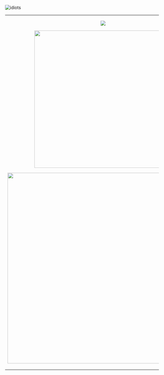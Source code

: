 
![idiots](https://user-images.githubusercontent.com/944683/174157502-21e09705-256f-442e-a494-960ac80b0d98.jpg)

<table style="border: 0;border-collapse:collapse;">
<tr style="border: 0;">
<td valign="top" width="50%"  style="border: 0;">

<p align="center">
  <img src="https://github-readme-stats.vercel.app/api/top-langs/?username=thelastinuit&show_icons=true&count_private=true&langs_count=20&layout=compact&hide=html,css,ruby,javascript,vue,lua&theme=dark&hide_border=true" />
</p>

<p align="center">
	<img width="450em" src="https://github-readme-streak-stats.herokuapp.com/?user=thelastinuit&include_all_commits=true&hide_border=true&theme=dark"/>
</p>

<p align="center">
	<img width="625em" src="https://github.com/thelastinuit/thelastinuit/blob/main/github-metrics.svg" />
</p>

</td>
<td valign="top" width="50%" style="border: 0;">
<img src="me.gif" style="text-align:center;width: 480px;float: left;"/>
<br />
<br />
🤖:

- I don't like titles. So, instead of call me myself a Jr., Sr., etc, I prefer to say I'm a program writer.

- I don't call myself an Engineer. I studied physics. I majored in physics. For better or for worse, I didn't majored in computer science.

- I write backend code in **Elixir**. 

- I love **Rust**, **Elixir** and **LFE**.

- I have no issue in telling how great I've failed and how stupid I am.

- If you want to talk to me about how to conquer the galaxy (no joking), you can email me `email [at] aloui.se`.


🧑🏻:

- I speak English, Spanish, and can read broken French, German and Portuguese (W.I.P!).

- When I'm not coding, I:
  - Play boardgames.
  - Take walks, long walks.
  - Watch TV series and movies.
  - Read non-fiction books and graphic novels.

</td>
</tr>
</table>
